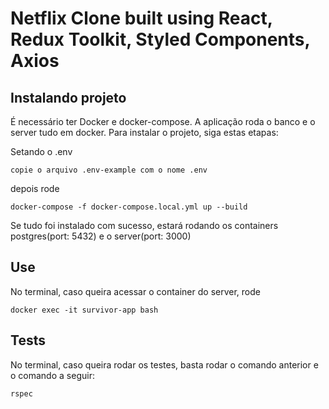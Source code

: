 # Netflix Clone built using React, Redux Toolkit, Styled Components, Axios


## Instalando projeto

É necessário ter Docker e docker-compose. A aplicação roda o banco e o server tudo em docker. Para instalar o projeto, siga estas etapas:

Setando o .env
```
copie o arquivo .env-example com o nome .env
```
depois rode
```
docker-compose -f docker-compose.local.yml up --build
```

Se tudo foi instalado com sucesso, estará rodando os containers postgres(port: 5432) e o server(port: 3000)

## Use

No terminal, caso queira acessar o container do server, rode
```
docker exec -it survivor-app bash
```

## Tests

No terminal, caso queira rodar os testes, basta rodar o comando anterior e o comando a seguir:
```
rspec
```


<!-- ### Examples
- Create
![alt text](https://github.com/evandrotvc/survivor/blob/main/app/assets/images/create.png)
- UPDATE
![alt text](https://github.com/evandrotvc/survivor/blob/main/app/assets/images/put.png)
- Closest
![alt text](https://github.com/evandrotvc/survivor/blob/main/app/assets/images/closest.png)
- Mark as infected
![alt text](https://github.com/evandrotvc/survivor/blob/main/app/assets/images/infected.png) -->
